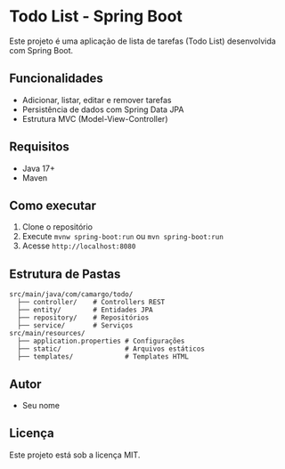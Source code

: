 # Todo List - Spring Boot

Este projeto é uma aplicação de lista de tarefas (Todo List) desenvolvida com Spring Boot.

## Funcionalidades
- Adicionar, listar, editar e remover tarefas
- Persistência de dados com Spring Data JPA
- Estrutura MVC (Model-View-Controller)

## Requisitos
- Java 17+
- Maven

## Como executar
1. Clone o repositório
2. Execute `mvnw spring-boot:run` ou `mvn spring-boot:run`
3. Acesse `http://localhost:8080`

## Estrutura de Pastas
```
src/main/java/com/camargo/todo/
  ├── controller/    # Controllers REST
  ├── entity/        # Entidades JPA
  ├── repository/    # Repositórios
  ├── service/       # Serviços
src/main/resources/
  ├── application.properties # Configurações
  ├── static/                # Arquivos estáticos
  ├── templates/             # Templates HTML
```

## Autor
- Seu nome

## Licença
Este projeto está sob a licença MIT.

